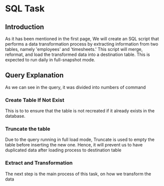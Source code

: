 # SQL Task

## Introduction
As it has been mentioned in the first page, We will create an SQL script that performs a data transformation process by extracting information from two tables, namely 'employees' and 'timesheets.' This script will merge, reformat, and load the transformed data into a destination table. This is expected to run daily in full-snapshot mode.

## Query Explanation
As we can see in the query, it was divided into numbers of command

### Create Table If Not Exist
This is to to ensure that the table is not recreated if it already exists in the database.

### Truncate the table
Due to the query running in full load mode, Truncate is used to empty the table before inserting the new one. Hence, it will prevent us to have duplicated data after loading process to destination table

### Extract and Transformation
The next step is the main process of this task, on how we transform the data
